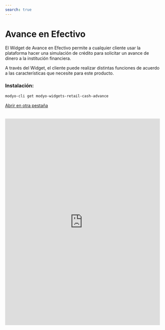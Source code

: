 ```yaml
---
search: true
---
```


# Avance en Efectivo

El Widget de Avance en Efectivo permite a cualquier cliente usar la plataforma hacer una simulación de crédito para solicitar un avance de dinero a la institución financiera.

A través del Widget, el cliente puede realizar distintas funciones de acuerdo a las características que necesite para este producto.

### Instalación:

```bash
modyo-cli get modyo-widgets-retail-cash-advance
```

[Abrir en otra pestaña](https://widgets-es.modyo.com/personas/avance-en-efectivo)

<iframe id="widgetFrame" src="https://widgets-es.modyo.com/personas/avance-en-efectivo" width="100%"  frameBorder="0" style="min-height:670px;overflow:auto;margin-top:20px;"></p> 

<p spaces-before="0">
  En primera vista, el cliente podrá seleccionar las características del Avance en Efectivo y su pago para realizar la simulación.
</p>

<table spaces-before="0">
  <tr>
    <th align="left">
      Funcionalidad
    </th>
    
    <th align="left">
      Descripción
    </th>
  </tr>
  
  <tr>
    <td align="left">
      Origen
    </td>
    
    <td align="left">
      Selecciona la tarjeta de la cual se extraerá el monto en efectiva.
    </td>
  </tr>
  
  <tr>
    <td align="left">
      Destino
    </td>
    
    <td align="left">
      Muestra la cuenta de destino del efectivo que se solicita.
    </td>
  </tr>
  
  <tr>
    <td align="left">
      Monto del Avance
    </td>
    
    <td align="left">
      Esa sección permite añadir el monto que se solicita en efectivo
    </td>
  </tr>
  
  <tr>
    <td align="left">
      Cuotas
    </td>
    
    <td align="left">
      El cliente puede seleccionar la cantidad de cuotas en las que se pagará el monto solicitado
    </td>
  </tr>
</table>

<h3 spaces-before="0">
  Simulación
</h3>

<p spaces-before="0">
  Tras las características seleccionadas, el Widget mostrará la simulación del avance y los detalles de los pagos que se realizarán.
</p>

<table spaces-before="0">
  <tr>
    <th align="left">
      Funcionalidad
    </th>
    
    <th align="left">
      Descripción
    </th>
  </tr>
  
  <tr>
    <td align="left">
      Costo total del avance
    </td>
    
    <td align="left">
      Muestra el monto de deuda que se aplicará en la tarjeta.
    </td>
  </tr>
  
  <tr>
    <td align="left">
      Valor de la cuota
    </td>
    
    <td align="left">
      Muestra el valor de cada cuota que se cobrará según el tiempo solicitado.
    </td>
  </tr>
  
  <tr>
    <td align="left">
      Tasa de interés mensual
    </td>
    
    <td align="left">
      Se muestra la tasa de interés mensual del avance solicitado.
    </td>
  </tr>
  
  <tr>
    <td align="left">
      Tasa de interés anual
    </td>
    
    <td align="left">
      Se muestra la tasa de interés anual del avance solicitado.
    </td>
  </tr>
</table>

<script>

  export default {
    mounted() {

      function setIframeHeightCO(id, ht) {
          var ifrm = document.getElementById(id);
          if(ifrm) {
            ifrm.style.height = ht + 4 + "px";
          }
      }
      // iframed document sends its height using postMessage
      function handleDocHeightMsg(e) {
          // check origin
          if ( e.origin === 'https://widgets-es.modyo.com' ) {
              // parse data
              var data = JSON.parse( e.data );

              console.log('data:', data)
              // check data object
              if ( data['docHeight'] ) {
                  setIframeHeightCO( 'widgetFrame', data['docHeight'] );
              } else {
                  setIframeHeightCO( 'widgetFrame', 700 );
              }
          }
      }

      // assign message handler
      if ( window.addEventListener ) {
          window.addEventListener('message', handleDocHeightMsg, false);
      }
    }
  }

</script>
